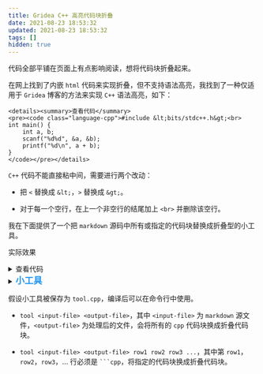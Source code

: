 ```yaml
---
title: Gridea C++ 高亮代码块折叠
date: 2021-08-23 18:53:32
updated: 2021-08-23 18:53:32
tags: []
hidden: true
---
```

代码全部平铺在页面上有点影响阅读，想将代码块折叠起来。

在网上找到了内嵌 `html` 代码来实现折叠，但不支持语法高亮，我找到了一种仅适用于 `Gridea` 博客的方法来实现 `C++` 语法高亮，如下：

```plain
<details><summary>查看代码</summary>
<pre><code class="language-cpp">#include &lt;bits/stdc++.h&gt;<br>
int main() {
    int a, b;
    scanf("%d%d", &a, &b);
    printf("%d\n", a + b);
}
</code></pre></details>
```

`C++` 代码不能直接粘中间，需要进行两个改动：

- 把 `<` 替换成 `&lt;`，`>` 替换成 `&gt;`。

- 对于每一个空行，在上一个非空行的结尾加上 `<br>` 并删除该空行。

我在下面提供了一个把 `markdown` 源码中所有或指定的代码块替换成折叠型的小工具。

实际效果

<details><summary>查看代码</summary>
<pre><code class="language-cpp">#include &lt;bits/stdc++.h&gt;<br>
int main() {
    int a, b;
    scanf("%d%d", &a, &b);
    printf("%d\n", a + b);
}
</code></pre></details>

<details><summary><span style="font-size: large; font-weight: bold; color: rgb(33,150,243);">小工具</span></summary><pre><code class="language-cpp">#include &lt;bits/stdc++.h&gt;<br>
using namespace std;<br>
int main(int argc, char* argv[]) {
    if(argc &lt; 3) exit(0);
    freopen(argv[1], "r", stdin), freopen(argv[2], "w", stdout);
    ios::sync_with_stdio(0), cin.tie(0), cout.tie(0);
    set&lt;int&gt; rows;
    int tmp;
    for(int i = 3; i &lt; argc; i++) sscanf(argv[i], "%d", &tmp), rows.insert(tmp);
    string str, CodeBlock;
    bool isCodeBlock = false;
    for(int row = 1; getline(cin, str); row++)
    if(isCodeBlock) {
        if(str == "```") cout &lt;&lt; CodeBlock + "&lt;/code&gt;&lt;/pre&gt;&lt;/details&gt;\n", isCodeBlock = false;
        else if(str == "") CodeBlock.insert(CodeBlock.size() - (CodeBlock.back() == '\n'), "&lt;br&gt;");
        else {
            for(char ch : str) if(ch == '&lt;') CodeBlock += "&lt;";
            else if(ch == '&gt;') CodeBlock += "&gt;";
            else CodeBlock += ch;
            CodeBlock += '\n';
        }
    } else {
        if(str == "```cpp" && (argc == 3 || rows.count(row)))
            CodeBlock = "&lt;details&gt;&lt;summary&gt;&lt;span style=\"font-size: large; font-weight: bold; color: rgb(33,150,243);\"&gt;查看代码&lt;/span&gt;&lt;/summary&gt;&lt;pre&gt;&lt;code class=\"language-cpp\"&gt;", isCodeBlock = true;
        else cout &lt;&lt; str &lt;&lt; '\n';
    }
}
</code></pre></details>

假设小工具被保存为 `tool.cpp`，编译后可以在命令行中使用。

- `tool <input-file> <output-file>`，其中 `<input-file>` 为 `markdown` 源文件，`<output-file>` 为处理后的文件，会将所有的 `cpp` 代码块换成折叠代码块。

- `tool <input-file> <output-file> row1 row2 row3 ...`，其中第 `row1`，`row2`，`row3`，... 行必须是 ` ```cpp `，将指定的代码块换成折叠代码块。
